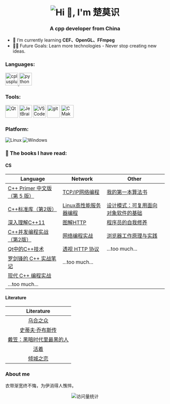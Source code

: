 <h1 align="center">
  <img src="https://readme-typing-svg.demolab.com?font=Fira+Code&pause=1000&center=true&repeat=false&width=435&lines=Hi+%F0%9F%91%8B%2C+I'm+%E6%A5%9A%E8%8E%AB%E8%AF%86" alt="Hi 👋, I'm 楚莫识" />
</h1>
<h3 align="center">A cpp developer from China</h3>

- 🌱 I’m currently learning **CEF、OpenGL、FFmpeg**
- 💪🏼 Future Goals: Learn more technologies - Never stop creating new ideas.



### Languages:

<p align="left"> 
  <a href="https://isocpp.org/" target="_blank" rel="noreferrer"> <img src="https://avatars.githubusercontent.com/u/59276?s=200&v=4" alt="cplusplus" width="40" height="40"/> </a> 
  <a href="https://www.python.org" target="_blank" rel="noreferrer"> <img src="https://s3.dualstack.us-east-2.amazonaws.com/pythondotorg-assets/media/files/python-logo-only.svg" alt="python" width="40" height="40"/> </a> 
</p>

### Tools:

<p>
  <img alt="Qt" src="https://avatars.githubusercontent.com/u/159455?s=200&v=4" width="40" height="40"/>
  <img alt="JetBrains" src="https://resources.jetbrains.com/storage/products/jetbrains/img/meta/jetbrains_logo_300x300.png" width="40" height="40"/>
  <img alt="VSCode" src="https://cdn.jsdelivr.net/gh/devicons/devicon@latest/icons/vscode/vscode-original.svg" width="40" height="40"/>
  <img alt="git" src="https://www.vectorlogo.zone/logos/git-scm/git-scm-icon.svg" width="40" height="40"/>
  <img alt="CMake" src="https://cmake.org/wp-content/uploads/2023/08/CMake-Mark-1.svg" width="40" height="40"/>
  
</p>



### Platform:

<p>
<img alt="Linux" src="https://img.shields.io/badge/-Linux-black?logo=ubuntu&logoColor=white">
<img alt="Windows" src="https://img.shields.io/badge/-Windows-black?logo=windows10">
</p>


### 📄 The books I have read:

#### CS  
| Language                                                     | Network                                                      | Other                                                        |
| ------------------------------------------------------------ | ------------------------------------------------------------ | ------------------------------------------------------------ |
| [C++ Primer 中文版（第 5 版）](https://book.douban.com/subject/25708312/) | [TCP/IP网络编程](https://book.douban.com/subject/25911735/)  | [我的第一本算法书](https://book.douban.com/subject/30357170/) |
| [C++标准库（第2版）](https://book.douban.com/subject/26419721/) | [Linux高性能服务器编程](https://book.douban.com/subject/24722611/) | [设计模式：可复用面向对象软件的基础](https://book.douban.com/subject/34262305/) |
| [深入理解C++11](https://book.douban.com/subject/24738301/)   | [图解HTTP](https://book.douban.com/subject/25863515/)        | [程序员的自我修养](https://book.douban.com/subject/3652388/) |
| [C++并发编程实战（第2版）](https://book.douban.com/subject/35653912/) | [网络编程实战](https://time.geekbang.org/column/intro/100032701) | [浏览器工作原理与实践](https://time.geekbang.org/column/intro/100033601) |
| [Qt中的C++技术](https://book.douban.com/subject/10812785/)   | [透视 HTTP 协议](https://time.geekbang.org/column/intro/100029001) | ...too much...                                               |
| [罗剑锋的 C++ 实战笔记](https://time.geekbang.org/column/intro/100051801) | ...too much...                                               |                                                              |
| [现代 C++ 编程实战 ](https://time.geekbang.org/column/intro/100040501) |                                                              |                                                              |
| ...too much...                                               |                                                              |                                                              |



#### Literature
|                          Literature                          |
| :----------------------------------------------------------: |
|    [乌合之众](https://book.douban.com/subject/30121482/)     |
| [史蒂夫·乔布斯传](https://book.douban.com/subject/6798611/)  |
| [戴笠：黑暗时代里最黑的人](https://book.douban.com/subject/34428637/) |
|       [活着](https://book.douban.com/subject/4913064/)       |
|     [倾城之恋](https://book.douban.com/subject/1985223/)     |



### About me
衣带渐宽终不悔，为伊消得人憔悴。



<p align="center">
  <img src="https://komarev.com/ghpvc/?username=l-super&label=Views&color=orange&style=flat-square" alt="访问量统计" align="center" />
</p>



